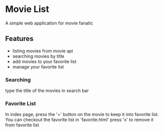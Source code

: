 # Movie List
A simple web application for movie fanatic

## Features
- listing movies from movie api
- searching movies by title
- add movies to your favorite list
- manage your favorite list

### Searching
type the title of the movies in search bar
### Favorite List
In index page, press the '+' button on the movie to keep it into favorite list.
You can checkout the favorite list in 'favorite.html'
press 'x' to remove it from favorite list
